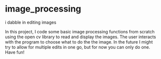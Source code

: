 # image_processing
i dabble in editing images

In this project, I code some basic image processing functions from scratch using the open cv library to read and display the images. The user interacts with the program to choose what to do the the image. In the future I might try to allow for multiple edits in one go, but for now you can only do one. Have fun!
